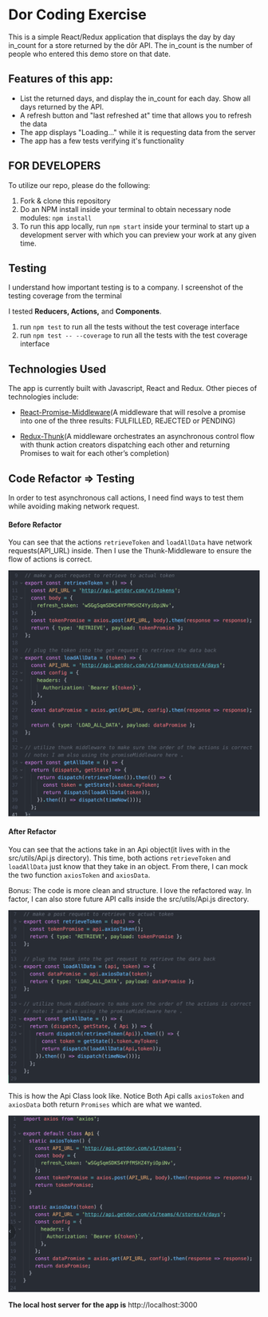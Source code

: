 # Dor Coding Exercise

This is a simple React/Redux application that displays the day by day in_count for a store returned by the dôr API. The in_count is the number of people who entered this demo store on that date.

## Features of this app:
- List the returned days, and display the in_count for each day. Show all days returned by the API.
- A refresh button and "last refreshed at" time that allows you to refresh the data
- The app displays "Loading..." while it is requesting data from the server
- The app has a few tests verifying it's functionality


## FOR DEVELOPERS ##
To utilize our repo, please do the following:

1. Fork & clone this repository
2. Do an NPM install inside your terminal to obtain necessary node modules: `npm install`
3. To run this app locally, run `npm start` inside your terminal to start up a development server with which you can preview your work at any given time.

## Testing ##
I understand how important testing is to a company. I screenshot of the testing coverage from the terminal

I tested **Reducers, Actions,** and **Components**.

1. run ```npm test``` to run all the tests without the test coverage interface
2. run ```npm test -- --coverage``` to run all the tests with the test coverage interface


## Technologies Used

The app is currently built with Javascript, React and Redux.
Other pieces of technologies include:

* [React-Promise-Middleware](https://github.com/pburtchaell/redux-promise-middleware/blob/master/docs/introduction.md)(A middleware that will resolve a promise into one of the three results: FULFILLED, REJECTED or PENDING)

* [Redux-Thunk](https://github.com/gaearon/redux-thunk)(A middleware orchestrates an asynchronous control flow with thunk action creators dispatching each other and returning Promises to wait for each other’s completion)


## Code Refactor => Testing

In order to test asynchronous call actions, I need find ways to test them while avoiding making network request.

#### Before Refactor ####
You can see that the actions ```retrieveToken``` and ```loadAllData``` have network requests(API_URL) inside. Then I use the Thunk-Middleware to ensure the flow of actions is correct.

<img src="./src/assets/before_refactor.png" width="600"/>

#### After Refactor ####
You can see that the actions take in an Api object(it lives with in the src/utils/Api.js directory). This time, both actions ```retrieveToken``` and ```loadAllData``` just know that they take in an object. From there, I can mock the two function ```axiosToken``` and ```axiosData```.

Bonus: The code is more clean and structure. I love the refactored way. In factor, I can also store future API calls inside the src/utils/Api.js directory.

<img src="./src/assets/after_refactor.png" width="600"/>

This is how the Api Class look like. Notice Both Api calls ```axiosToken``` and ```axiosData``` both return ```Promises``` which are what we wanted.

<img src="./src/assets/Api.png" width="600" />

**The local host server for the app is** http://localhost:3000
